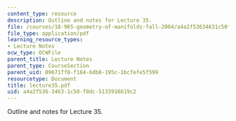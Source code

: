 ```yaml
---
content_type: resource
description: Outline and notes for Lecture 35.
file: /courses/18-965-geometry-of-manifolds-fall-2004/a4a2f53634631c50f0dc5133916619c2_lecture35.pdf
file_type: application/pdf
learning_resource_types:
- Lecture Notes
ocw_type: OCWFile
parent_title: Lecture Notes
parent_type: CourseSection
parent_uid: 09671ff8-f164-6db8-195c-1bcfefe5f599
resourcetype: Document
title: lecture35.pdf
uid: a4a2f536-3463-1c50-f0dc-5133916619c2
---
```

Outline and notes for Lecture 35.


